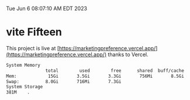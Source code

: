 Tue Jun  6 08:07:10 AM EDT 2023

# vite Fifteen


This project is live at [https://marketingpreference.vercel.app/](https://marketingpreference.vercel.app/) thanks to Vercel.

```bash
System Memory
               total        used        free      shared  buff/cache   available
Mem:            15Gi       3.5Gi       3.3Gi       756Mi       8.5Gi        10Gi
Swap:          8.0Gi       716Mi       7.3Gi
System Storage
381M	.
```
```bash
